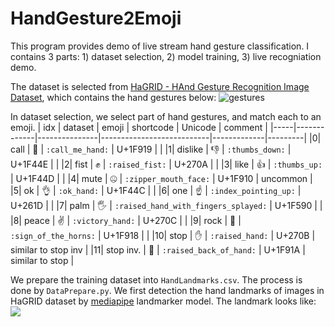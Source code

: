 # HandGesture2Emoji

This program provides demo of live stream hand gesture classification. I contains 3 parts: 1) dataset selection, 2) model training, 3) live recogniation demo. 

The dataset is selected from [HaGRID - HAnd Gesture Recognition Image Dataset](https://github.com/hukenovs/hagrid), which contains the hand gestures below:
![gestures](https://github.com/hukenovs/hagrid/raw/master/images/gestures.jpg)

In dataset selection, we select part of hand gestures, and match each to an emoji.
| idx | dataset     | emoji         | shortcode                 | Unicode     | comment |
|-----|-------------|---------------|---------------------------|-------------|---------|
|0| call        | 🤙            | `:call_me_hand:`          | U+1F919     |         |
|1| dislike     | 👎            | `:thumbs_down:`           | U+1F44E     |         |
|2| fist        | ✊            | `:raised_fist:`           | U+270A      |         |
|3| like        | 👍            | `:thumbs_up:`             | U+1F44D     |         |
|4| mute        | 🤐            | `:zipper_mouth_face:`     | U+1F910     | uncommon |
|5| ok          | 👌            | `:ok_hand:`               | U+1F44C     |         |
|6| one         | ☝             | `:index_pointing_up:`     | U+261D      |         |
|7| palm        | 🖐            | `:raised_hand_with_fingers_splayed:` | U+1F590 |         |
|8| peace       | ✌             | `:victory_hand:`          | U+270C      |         |
|9| rock        | 🤘            | `:sign_of_the_horns:`     | U+1F918     |         |
|10| stop        | ✋            | `:raised_hand:`           | U+270B      | similar to stop inv        |
|11| stop inv.   | 🤚            | `:raised_back_of_hand:`   | U+1F91A     | similar to stop        |


We prepare the training dataset into `HandLandmarks.csv`. The process is done by `DataPrepare.py`. We first detection the hand landmarks of images in HaGRID dataset by [mediapipe](https://developers.google.com/mediapipe/solutions/vision/hand_landmarker) landmarker model. The landmark looks like:
![](https://developers.google.com/static/mediapipe/images/solutions/hand-landmarks.png)
